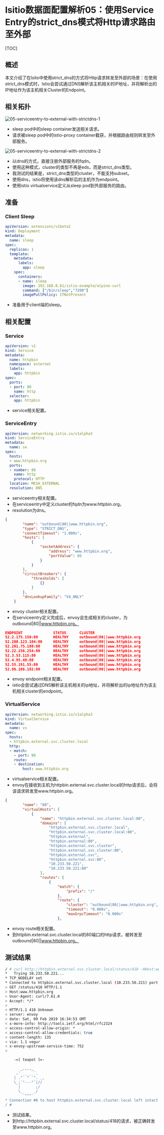 # Isitio数据面配置解析05：使用Service Entry的strict_dns模式将Http请求路由至外部



[TOC]



## 概述

本文介绍了在Isito中使用strict_dns的方式将Http请求转发至外部的场景：在使用strict_dns模式时，Istio会尝试通过DNS解析该主机相关的IP地址，并将解析出的IP地址作为该主机相关Cluster的Endpoint。



## 相关拓扑

![05-serviceentry-to-external-with-strictdns-1](./images/05-serviceentry-to-external-with-strictdns-1.png)

- sleep pod中的sleep container发送相关请求。
- 请求被sleep pod中的istio-proxy container截获，并根据路由规则转发至外部服务。



![05-serviceentry-to-external-with-strictdns-2](./images/05-serviceentry-to-external-with-strictdns-2.png)

- 以dns的方式，直接注册外部服务的fqdn。
- 使用这种模式，cluster的类型不再是eds，而是strict_dns类型。
- 我测试的结果是，strict_dns类型的cluster，不能支持subset。
- 使用dns，istio将使用该dns解析后的主机作为endpoint。
- 使用istio virtualservice定义从sleep pod到外部服务的路由。



## 准备

### Client Sleep

```yaml
apiVersion: extensions/v1beta1
kind: Deployment
metadata:
  name: sleep
spec:
  replicas: 1
  template:
    metadata:
      labels:
        app: sleep
    spec:
      containers:
      - name: sleep
        image: 192.168.0.61/istio-example/alpine-curl
        command: ["/bin/sleep","7200"]
        imagePullPolicy: IfNotPresent
```

- 准备用于client端的sleep。



## 相关配置

### Service

```yaml
apiVersion: v1
kind: Service
metadata:
  name: httpbin
  namespace: external
  labels:
    app: httpbin
spec:
  ports:
  - port: 80
    name: http
  selector:
    app: httpbin
```

- service相关配置。



### ServiceEntry

```yaml
apiVersion: networking.istio.io/v1alpha3
kind: ServiceEntry
metadata:
  name: se
spec:
  hosts:
  - www.httpbin.org
  ports:
  - number: 80
    name: http
    protocol: HTTP
  location: MESH_EXTERNAL
  resolution: DNS
```

- serviceentry相关配置。
- 在serviceentry中定义cluster的fqdn为www.httpbin.org。
- resolution为dns。



```json
{
        "name": "outbound|80||www.httpbin.org",
        "type": "STRICT_DNS",
        "connectTimeout": "1.000s",
        "hosts": [
            {
                "socketAddress": {
                    "address": "www.httpbin.org",
                    "portValue": 80
                }
            }
        ],
        "circuitBreakers": {
            "thresholds": [
                {}
            ]
        },
        "dnsLookupFamily": "V4_ONLY"
    }
```

- envoy cluster相关配置。
- 在serviceentry定义完成后，envoy会生成相关的cluster，为outbound|80||www.httpbin.org。



```json
ENDPOINT              STATUS      CLUSTER
52.2.175.150:80       HEALTHY     outbound|80||www.httpbin.org
52.200.123.104:80     HEALTHY     outbound|80||www.httpbin.org
52.201.75.180:80      HEALTHY     outbound|80||www.httpbin.org
52.22.236.254:80      HEALTHY     outbound|80||www.httpbin.org
52.3.53.115:80        HEALTHY     outbound|80||www.httpbin.org
52.4.95.48:80         HEALTHY     outbound|80||www.httpbin.org
52.55.191.55:80       HEALTHY     outbound|80||www.httpbin.org
52.86.186.182:80      HEALTHY     outbound|80||www.httpbin.org
```

- envoy endpoint相关配置。
- istio会尝试通过DNS解析该主机相关的ip地址，并将解析出的ip地址作为该主机相关cluster的endpoint。



### VirtualService

```yaml
apiVersion: networking.istio.io/v1alpha3
kind: VirtualService
metadata:
  name: vs
spec:
  hosts:
  - httpbin.external.svc.cluster.local
  http:
  - match:
    - port: 80
    route:
    - destination:
        host: www.httpbin.org
```

- virtualservice相关配置。
- envoy在接收到主机为httpbin.external.svc.cluster.local的http请求后，会将该请求转发至www.httpbin.org。



```json
{
        "name": "80",
        "virtualHosts": [
            {
                "name": "httpbin.external.svc.cluster.local:80",
                "domains": [
                    "httpbin.external.svc.cluster.local",
                    "httpbin.external.svc.cluster.local:80",
                    "httpbin.external",
                    "httpbin.external:80",
                    "httpbin.external.svc.cluster",
                    "httpbin.external.svc.cluster:80",
                    "httpbin.external.svc",
                    "httpbin.external.svc:80",
                    "10.233.50.221",
                    "10.233.50.221:80"
                ],
                "routes": [
                    {
                        "match": {
                            "prefix": "/"
                        },
                        "route": {
                            "cluster": "outbound|80||www.httpbin.org",
                            "timeout": "0.000s",
                            "maxGrpcTimeout": "0.000s"
                        },
```

- envoy route相关配置。
- 到httpbin.external.svc.cluster.local的80端口的http请求，被转发至outbound|80||www.httpbin.org。



## 测试结果

```bash
/ # curl http://httpbin.external.svc.cluster.local/status/418 -HHost:www.httpbin.org -v
*   Trying 10.233.50.221...
* TCP_NODELAY set
* Connected to httpbin.external.svc.cluster.local (10.233.50.221) port 80 (#0)
> GET /status/418 HTTP/1.1
> Host:www.httpbin.org
> User-Agent: curl/7.61.0
> Accept: */*
>
< HTTP/1.1 418 Unknown
< server: envoy
< date: Sat, 09 Feb 2019 16:34:53 GMT
< x-more-info: http://tools.ietf.org/html/rfc2324
< access-control-allow-origin: *
< access-control-allow-credentials: true
< content-length: 135
< via: 1.1 vegur
< x-envoy-upstream-service-time: 752
<

    -=[ teapot ]=-

       _...._
     .'  _ _ `.
    | ."` ^ `". _,
    \_;`"---"`|//
      |       ;/
      \_     _/
        `"""`
* Connection #0 to host httpbin.external.svc.cluster.local left intact
/ #
```

- 测试结果。
- 到http://httpbin.external.svc.cluster.local/status/418的请求，被正确转发至www.httpbin.org。